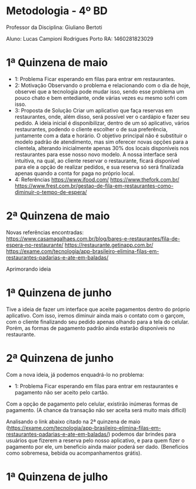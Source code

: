 # Metodologia - 4º BD

 

Professor da Disciplina: Giuliano Bertoti 

 

Aluno: Lucas Campioni Rodrigues Porto RA: 1460281823029

 

# 1ª Quinzena de maio

 - 1: Problema
 Ficar esperando em filas para entrar em restaurantes.
 - 2: Motivação
 Observando o problema e relacionando com o dia de hoje, observei que a tecnologia pode mudar isso, sendo esse problema um pouco chato e bem entediante, onde várias vezes eu mesmo sofri com isso.
 - 3: Proposta de Solução
 Criar um aplicativo que faça reservas em restaurantes, onde, além disso, será possível ver o cardápio e fazer seu pedido. A ideia inicial é disponibilizar, dentro de um só aplicativo, vários restaurantes, podendo o cliente escolher o de sua preferência, juntamente com a data e horário. O objetivo principal não é substituir o modelo padrão de atendimento, mas sim oferecer novas opções para a clientela, alterando inicialmente apenas 30% dos locais disponíveis nos restaurantes para esse nosso novo modelo. A nossa interface será intuitiva, na qual, ao cliente reservar o restaurante, ficará disponível para ele a opção de realizar pedidos, e sua reserva só será finalizada apenas quando a conta for paga no próprio local.
 - 4: Referências
https://www.ifood.com/
https://www.thefork.com.br/
https://www.frest.com.br/gestao-de-fila-em-restaurantes-como-diminuir-o-tempo-de-espera/

# 2ª Quinzena de maio

 Novas referências encontradas:
 https://www.casamagalhaes.com.br/blog/bares-e-restaurantes/fila-de-espera-no-restaurante/
 https://restaurante.getinapp.com.br/
 https://exame.com/tecnologia/app-brasileiro-elimina-filas-em-restaurantes-padarias-e-ate-em-baladas/

Aprimorando ideia

# 1ª Quinzena de junho

Tive a ideia de fazer um interface que aceite pagamentos dentro do próprio aplicativo. Com isso, iremos diminuir ainda mais o contato com o garçom, com o cliente finalizando seu pedido apenas olhando para a tela do celular. Porém, as formas de pagamento padrão ainda estarão disponíveis no restaurante.

 
# 2ª Quinzena de junho

Com a nova ideia, já podemos enquadrá-lo no problema:
 - 1: Problema
 Ficar esperando em filas para entrar em restaurantes e pagamento não ser aceito pelo cartão.
 
 Com a opção de pagamento pelo celular, existirão inúmeras formas de pagamento. (A chance da transação não ser aceita será muito mais díficil)
 
 Analisando o link abaixo citado na 2ª quinzena de maio (https://exame.com/tecnologia/app-brasileiro-elimina-filas-em-restaurantes-padarias-e-ate-em-baladas/) podemos dar brindes para usuários que fizerem a reserva pelo nosso aplicativo, e para quem fizer o pagamento por ele, um beneficío ainda maior poderá ser dado. (Beneficios como sobremesa, bebida ou acompanhamentos grátis).


# 1ª Quinzena de julho

